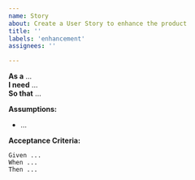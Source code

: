 ```yaml
---
name: Story
about: Create a User Story to enhance the product
title: ''
labels: 'enhancement'
assignees: ''

---
```


**As a** ...  
**I need** ...  
**So that** ...  

**Assumptions:**

* ...

**Acceptance Criteria:**

```
Given ...
When ...
Then ...
```
